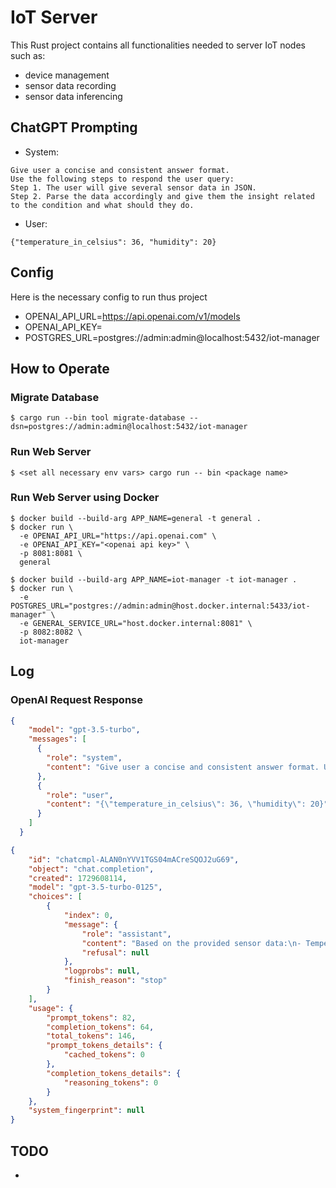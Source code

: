 # IoT Server
This Rust project contains all functionalities needed to server IoT nodes such as:
- device management
- sensor data recording
- sensor data inferencing

## ChatGPT Prompting
- System:
```text
Give user a concise and consistent answer format.
Use the following steps to respond the user query:
Step 1. The user will give several sensor data in JSON.
Step 2. Parse the data accordingly and give them the insight related to the condition and what should they do.
```
- User:
```text
{"temperature_in_celsius": 36, "humidity": 20}
```

## Config
Here is the necessary config to run thus project
- OPENAI_API_URL=https://api.openai.com/v1/models
- OPENAI_API_KEY=<open api key>
- POSTGRES_URL=postgres://admin:admin@localhost:5432/iot-manager

## How to Operate
### Migrate Database
```shell
$ cargo run --bin tool migrate-database --dsn=postgres://admin:admin@localhost:5432/iot-manager
```
### Run Web Server
```shell script
$ <set all necessary env vars> cargo run -- bin <package name>
```
### Run Web Server using Docker
```shell script
$ docker build --build-arg APP_NAME=general -t general .
$ docker run \
  -e OPENAI_API_URL="https://api.openai.com" \
  -e OPENAI_API_KEY="<openai api key>" \
  -p 8081:8081 \
  general

$ docker build --build-arg APP_NAME=iot-manager -t iot-manager .
$ docker run \
  -e POSTGRES_URL="postgres://admin:admin@host.docker.internal:5433/iot-manager" \
  -e GENERAL_SERVICE_URL="host.docker.internal:8081" \
  -p 8082:8082 \
  iot-manager
```

## Log
### OpenAI Request Response
```json
{
    "model": "gpt-3.5-turbo",
    "messages": [
      {
        "role": "system",
        "content": "Give user a concise and consistent answer format. Use the following steps to respond the user query: Step 1. The user will give several sensor data in JSON. Step 2. Parse the data accordingly and give them the insight related to the condition and what should they do."
      },
      {
        "role": "user",
        "content": "{\"temperature_in_celsius\": 36, \"humidity\": 20}"
      }
    ]
  }
```
```json
{
    "id": "chatcmpl-ALAN0nYVV1TGS04mACreSQOJ2uG69",
    "object": "chat.completion",
    "created": 1729608114,
    "model": "gpt-3.5-turbo-0125",
    "choices": [
        {
            "index": 0,
            "message": {
                "role": "assistant",
                "content": "Based on the provided sensor data:\n- Temperature: 36°C\n- Humidity: 20%\n\nInsight:\n- The temperature is within the normal range.\n- The humidity is quite low, which may lead to dry air. Consider increasing humidity levels to improve comfort and reduce potential health issues related to dry air.",
                "refusal": null
            },
            "logprobs": null,
            "finish_reason": "stop"
        }
    ],
    "usage": {
        "prompt_tokens": 82,
        "completion_tokens": 64,
        "total_tokens": 146,
        "prompt_tokens_details": {
            "cached_tokens": 0
        },
        "completion_tokens_details": {
            "reasoning_tokens": 0
        }
    },
    "system_fingerprint": null
}
```

## TODO
- 
